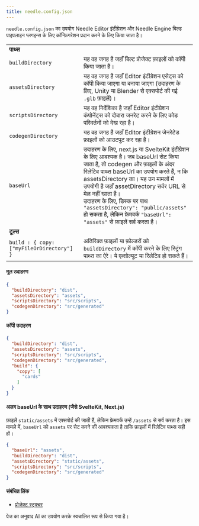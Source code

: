 ```yaml
---
title: needle.config.json
---
```


`needle.config.json` का उपयोग Needle Editor इंटीग्रेशन और Needle Engine बिल्ड पाइपलाइन प्लगइन्स के लिए कॉन्फ़िगरेशन प्रदान करने के लिए किया जाता है।

| | |
| --- | --- |
| **पाथ्स** | |
| `buildDirectory` | यह वह जगह है जहाँ बिल्ट प्रोजेक्ट फ़ाइलों को कॉपी किया जाता है। |
| `assetsDirectory` | यह वह जगह है जहाँ Editor इंटीग्रेशन एसेट्स को कॉपी किया जाएगा या बनाया जाएगा (उदाहरण के लिए, Unity या Blender से एक्सपोर्ट की गई `.glb` फ़ाइलें)। |
| `scriptsDirectory` | यह वह निर्देशिका है जहाँ Editor इंटीग्रेशन कंपोनेंट्स को दोबारा जनरेट करने के लिए कोड परिवर्तनों को देख रहा है। |
| `codegenDirectory` | यह वह जगह है जहाँ Editor इंटीग्रेशन जेनरेटेड फ़ाइलों को आउटपुट कर रहा है। |
| `baseUrl` | उदाहरण के लिए, next.js या SvelteKit इंटीग्रेशन के लिए आवश्यक है। जब baseUrl सेट किया जाता है, तो codegen और फ़ाइलों के अंदर रिलेटिव पाथ्स baseUrl का उपयोग करते हैं, न कि assetsDirectory का। यह उन मामलों में उपयोगी है जहाँ assetDirectory सर्वर URL से मेल नहीं खाता है।<br/>उदाहरण के लिए, डिस्क पर पाथ `"assetsDirectory": "public/assets"` हो सकता है, लेकिन फ्रेमवर्क `"baseUrl": "assets"` से फ़ाइलें सर्व करता है। |
| **टूल्स** | |
| `build : { copy: ["myFileOrDirectory"] }` | अतिरिक्त फ़ाइलों या फ़ोल्डरों को `buildDirectory` में कॉपी करने के लिए स्ट्रिंग पाथ्स का ऐरे। ये एब्सोल्यूट या रिलेटिव हो सकते हैं। |


#### मूल उदाहरण
```json
{
  "buildDirectory": "dist",
  "assetsDirectory": "assets",
  "scriptsDirectory": "src/scripts",
  "codegenDirectory": "src/generated"
}
```

#### कॉपी उदाहरण
```json
{
  "buildDirectory": "dist",
  "assetsDirectory": "assets",
  "scriptsDirectory": "src/scripts",
  "codegenDirectory": "src/generated",
  "build": {
    "copy": [
      "cards"
    ]
  }
}
```

#### अलग baseUrl के साथ उदाहरण (जैसे SvelteKit, Next.js)
फ़ाइलें `static/assets` में एक्सपोर्ट की जाती हैं, लेकिन फ्रेमवर्क उन्हें `/assets` से सर्व करता है। इस मामले में, `baseUrl` को `assets` पर सेट करने की आवश्यकता है ताकि फ़ाइलों में रिलेटिव पाथ्स सही हों।

```json
{
  "baseUrl": "assets",
  "buildDirectory": "dist",
  "assetsDirectory": "static/assets",
  "scriptsDirectory": "src/scripts",
  "codegenDirectory": "src/generated"
}
```

#### संबंधित लिंक
- [प्रोजेक्ट स्ट्रक्चर](../project-structure.md)

पेज का अनुवाद AI का उपयोग करके स्वचालित रूप से किया गया है।